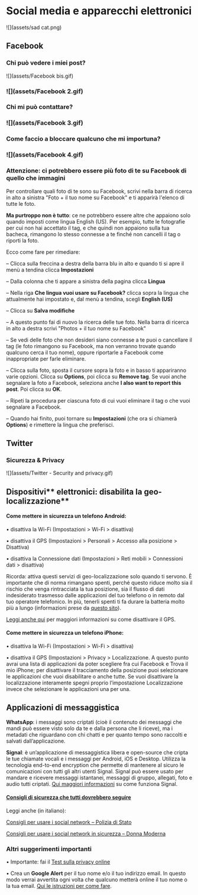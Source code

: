 # **Social media e apparecchi elettronici**

![](assets/sad cat.png)

## **Facebook**

### **Chi può vedere i miei post?**

![](assets/Facebook bis.gif)

### ![](assets/Facebook 2.gif)

### **Chi mi può contattare?**

### ![](assets/Facebook 3.gif)

### **Come faccio a bloccare qualcuno che mi importuna?**

### ![](assets/Facebook 4.gif)

### Attenzione: ci potrebbero essere più foto di te su Facebook di quello che immagini

Per controllare quali foto di te sono su Facebook, scrivi nella barra di ricerca in alto a sinistra "Foto + il tuo nome su Facebook" e ti apparirà l'elenco di tutte le foto.

**Ma purtroppo non è tutto**: ce ne potrebbero essere altre che appaiono solo quando imposti come lingua English \(US\). Per esempio, tutte le fotografie per cui non hai accettato il tag, e che quindi non appaiono sulla tua bacheca, rimangono lo stesso connesse a te finché non cancelli il tag o riporti la foto.

Ecco come fare per rimediare:

– Clicca sulla freccina a destra della barra blu in alto e quando ti si apre il menù a tendina clicca **Impostazioni**

– Dalla colonna che ti appare a sinistra della pagina clicca **Lingua**

– Nella riga **Che lingua vuoi usare su Facebook?** clicca sopra la lingua che attualmente hai impostato e, dal menù a tendina, scegli **English \(US\)**

– Clicca su **Salva modifiche**

– A questo punto fai di nuovo la ricerca delle tue foto. Nella barra di ricerca in alto a destra scrivi "Photos + il tuo nome su Facebook"

– Se vedi delle foto che non desideri siano connesse a te puoi o cancellare il tag \(le foto rimangono su Facebook, ma non verranno trovate quando qualcuno cerca il tuo nome\), oppure riportarle a Facebook come inappropriate per farle eliminare.

– Clicca sulla foto, sposta il cursore sopra la foto e in basso ti appariranno varie opzioni. Clicca su **Options**, poi clicca su **Remove tag**. Se vuoi anche segnalare la foto a Facebook, seleziona anche **I also want to report this post**. Poi clicca su **OK**.

– Ripeti la procedura per ciascuna foto di cui vuoi eliminare il tag o che vuoi segnalare a Facebook.

– Quando hai finito, puoi tornare su **Impostazioni** \(che ora si chiamerà **Options**\) e rimettere la lingua che preferisci.

## **Twitter**

### **Sicurezza & Privacy**

![](assets/Twitter - Security  and privacy.gif)

## Dispositivi** elettronici: disabilita la geo-localizzazione**

#### **Come mettere in sicurezza un telefono Android:**

• disattiva la Wi-Fi \(Impostazioni &gt; Wi-Fi &gt; disattiva\)

• disattiva il GPS \(Impostazioni &gt; Personali &gt; Accesso alla posizione &gt; Disattiva\)

• disattiva la Connessione dati \(Impostazioni &gt; Reti mobili &gt; Connessioni dati &gt; disattiva\)

Ricorda: attiva questi servizi di geo-localizzazione solo quando ti servono. È importante che di norma rimangano spenti, perché questo riduce molto sia il rischio che venga rintracciata la tua posizione, sia il flusso di dati indesiderato trasmesso dalle applicazioni del tuo telefono o in remoto dal tuo operatore telefonico. In più, tenerli spenti ti fa durare la batteria molto più a lungo \(informazioni prese da [questo sito](https://securityinabox.org/en/guide/basic-security/android/)\).

[Leggi anche qui](http://it.wikihow.com/Disattivare-il-GPS-su-un-Dispositivo-Android) per maggiori informazioni su come disattivare il GPS.

#### **Come mettere in sicurezza un telefono iPhone:**

• disattiva la Wi-Fi \(Impostazioni &gt; Wi-Fi &gt; disattiva\)

• disattiva il GPS \(Impostazioni &gt; Privacy &gt; Localizzazione. A questo punto avrai una lista di applicazioni da poter scegliere fra cui Facebook e Trova il mio iPhone; per disattivare il tracciamento della posizione puoi selezionare le applicazioni che vuoi disabilitare o anche tutte. Se vuoi disattivare la localizzazione interamente spegni proprio l’impostazione Localizzazione invece che selezionare le applicazioni una per una.

## **Applicazioni di messaggistica**

**WhatsApp**: i messaggi sono criptati \(cioè il contenuto dei messaggi che mandi può essere visto solo da te e dalla persona che li riceve\), ma i metadati che riguardano con chi chatti e per quanto tempo sono raccolti e salvati dall’applicazione.

**Signal**: è un’applicazione di messaggistica libera e open-source che cripta le tue chiamate vocali e i messaggi per Android, iOS e Desktop. Utilizza la tecnologia end-to-end encryption che permette di mantenere al sicuro le comunicazioni con tutti gli altri utenti Signal. Signal può essere usato per mandare e ricevere messaggi istantanei, messaggi di gruppo, allegati, foto e audio tutti criptati. [Qui maggiori informazioni](http://www.informaticapertutti.com/signal-private-messenger-lapp-di-messaggistica-piu-sicura/) su come funziona Signal.

#### [Consigli di sicurezza che tutti dovrebbero seguire](https://theintercept.com/2016/07/02/security-tips-every-signal-user-should-know/)

Leggi anche \(in italiano\):

[Consigli per usare i social network – Polizia di Stato](https://www.poliziadistato.it/articolo/40277)

[Consigli per usare i social network in sicurezza – Donna Moderna](http://www.donnamoderna.com/news/tendenze/sicurezza-online-social-network-facebook-cellulare)

### **Altri suggerimenti importanti**

• Importante: fai il [Test sulla privacy online](https://drive.google.com/open?id=1ncJSuYvbiTFA9bxaruaMXwupwPSljJ-iEq0C3ydGEi8)

• Crea un **Google Alert** per il tuo nome e/o il tuo indirizzo email. In questo modo verrai avvertita ogni volta che qualcuno metterà online il tuo nome o la tua email. [Qui le istruzioni per come fare](https://drive.google.com/open?id=1ncJSuYvbiTFA9bxaruaMXwupwPSljJ-iEq0C3ydGEi8).


